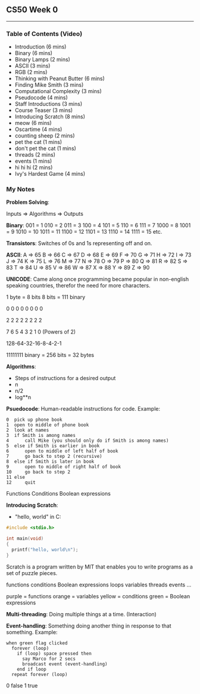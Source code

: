 ## CS50 Week 0

---

### Table of Contents (Video)
  - Introduction (6 mins)
  - Binary (6 mins)
  - Binary Lamps (2 mins)
  - ASCII (3 mins)
  - RGB (2 mins)
  - Thinking with Peanut Butter (6 mins)
  - Finding Mike Smith (3 mins)
  - Computational Complexity (3 mins)
  - Pseudocode (4 mins)
  - Staff Introductions (3 mins)
  - Course Teaser (3 mins)
  - Introducing Scratch (8 mins)
  - meow (6 mins)
  - Oscartime (4 mins)
  - counting sheep (2 mins)
  - pet the cat (1 mins)
  - don't pet the cat (1 mins)
  - threads (2 mins)
  - events (1 mins)
  - hi hi hi (2 mins)
  - Ivy's Hardest Game (4 mins)

### My Notes

**Problem Solving**:

Inputs => Algorithms => Outputs

**Binary**:
001 = 1
010 = 2
011 = 3
100 = 4
101 = 5
110 = 6
111 = 7
1000 = 8
1001 = 9
1010 = 10
1011 = 11
1100 = 12
1101 = 13
1110 = 14
1111 = 15
etc.

**Transistors**:
Switches of 0s and 1s representing off and on.

**ASCII**:
A => 65
B => 66
C => 67
D => 68
E => 69
F => 70
G => 71
H => 72
I => 73
J => 74
K => 75
L => 76
M => 77
N => 78
O => 79
P => 80
Q => 81
R => 82
S => 83
T => 84
U => 85
V => 86
W => 87
X => 88
Y => 89
Z => 90

**UNICODE**:
Came along once programming became popular in non-english speaking countries, therefor the need for more characters.

1 byte = 8 bits
8 bits = 111 binary

0 0 0 0 0 0 0 0

2 2 2 2 2 2 2 2

7 6 5 4 3 2 1 0 (Powers of 2)

128-64-32-16-8-4-2-1

11111111 binary = 256 bits = 32 bytes

**Algorithms**:
  - Steps of instructions for a desired output
  - n
  - n/2
  - log**n

**Psuedocode**:
Human-readable instructions for code. Example:
```
0  pick up phone book
1  open to middle of phone book
2  look at names
3  if Smith is among names
4      call Mike (you should only do if Smith is among names)
5  else if Smith is earlier in book
6      open to middle of left half of book
7      go back to step 2 (recursive)
8  else if Smith is later in book
9      open to middle of right half of book
10     go back to step 2
11 else
12     quit
```

Functions
Conditions
Boolean expressions

**Introducing Scratch**:
  - "hello, world" in C:
```C
#include <stdio.h>

int main(void)
{
  printf("hello, world\n");
}
```

Scratch is a program written by MIT that enables you to write programs as a set of puzzle pieces.

functions
conditions
Boolean expressions
loops
variables
threads
events
...

purple = functions
orange = variables
yellow = conditions
green = Boolean expressions

**Multi-threading**: Doing multiple things at a time. (Interaction)

**Event-handling**: Something doing another thing in response to that something. Example:
```
when green flag clicked
  forever (loop)
    if (loop) space pressed then
      say Marco for 2 secs
      broadcast event (event-handling)
    end if loop
  repeat forever (loop)
```

0 false
1 true
